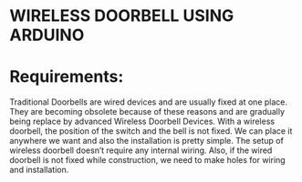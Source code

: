 # WIRELESS DOORBELL USING ARDUINO

# Requirements:
Traditional Doorbells are wired devices and are usually fixed at one place. They are becoming obsolete because of these reasons and are gradually being replace by advanced Wireless Doorbell Devices. With a wireless doorbell, the position of the switch and the bell is not fixed.
We can place it anywhere we want and also the installation is pretty simple. The setup of wireless doorbell doesn’t require any internal wiring. Also, if the wired doorbell is not fixed while construction, we need to make holes for wiring and installation.
